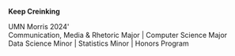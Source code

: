 **Keep Creinking**

UMN Morris 2024' </br>
Communication, Media & Rhetoric Major | Computer Science Major  </br>
Data Science Minor | Statistics Minor | Honors Program
